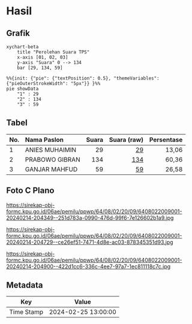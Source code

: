 # Hasil

## Grafik

```mermaid
xychart-beta
    title "Perolehan Suara TPS"
    x-axis [01, 02, 03]
    y-axis "Suara" 0 --> 134
    bar [29, 134, 59]
```

```mermaid
%%{init: {"pie": {"textPosition": 0.5}, "themeVariables": {"pieOuterStrokeWidth": "5px"}} }%%
pie showData
    "1" : 29
    "2" : 134
    "3" : 59
```

## Tabel

| No. | Nama Paslon    | Suara | Suara (raw) | Persentase |
|:--- |:-------------- | -----:| -----------:| ----------:|
| 1   | ANIES MUHAIMIN | 29    | [29][p-1]   | 13,06      |
| 2   | PRABOWO GIBRAN | 134   | [134][p-2]  | 60,36      |
| 3   | GANJAR MAHFUD  | 59    | [59][p-3]   | 26,58      |


[p-1]: https://github.com/gigit-pemilu/pemilu-2024-64-kalimantan-timur/blob/main/pilpres/hitung-suara/sub/64-kalimantan-timur/sub/08-kutai-timur/sub/02-muara-wahau/sub/2009-karya-bhakti/sub/001-tps/sub/paslon-1.txt
[p-2]: https://github.com/gigit-pemilu/pemilu-2024-64-kalimantan-timur/blob/main/pilpres/hitung-suara/sub/64-kalimantan-timur/sub/08-kutai-timur/sub/02-muara-wahau/sub/2009-karya-bhakti/sub/001-tps/sub/paslon-2.txt
[p-3]: https://github.com/gigit-pemilu/pemilu-2024-64-kalimantan-timur/blob/main/pilpres/hitung-suara/sub/64-kalimantan-timur/sub/08-kutai-timur/sub/02-muara-wahau/sub/2009-karya-bhakti/sub/001-tps/sub/paslon-3.txt

## Foto C Plano

https://sirekap-obj-formc.kpu.go.id/06ae/pemilu/ppwp/64/08/02/20/09/6408022009001-20240214-204349--251d783a-0990-476d-99f6-7e126602b1a9.jpg

https://sirekap-obj-formc.kpu.go.id/06ae/pemilu/ppwp/64/08/02/20/09/6408022009001-20240214-204729--ce26ef51-7471-4d8e-ac03-878345351d93.jpg

https://sirekap-obj-formc.kpu.go.id/06ae/pemilu/ppwp/64/08/02/20/09/6408022009001-20240214-204900--422d1cc6-336c-4ee7-97a7-1ec811118c7c.jpg


## Metadata

| Key        | Value               |
| ---------- | ------------------- |
| Time Stamp | 2024-02-25 13:00:00 |



